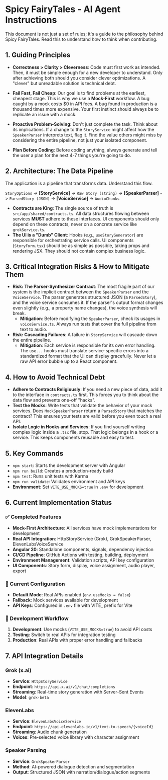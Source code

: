 # Spicy FairyTales - AI Agent Instructions

This document is not just a set of rules; it's a guide to the philosophy behind Spicy FairyTales. Read this to understand *how* to think when contributing.

## 1. Guiding Principles

-   **Correctness > Clarity > Cleverness**: Code must first work as intended. Then, it must be simple enough for a new developer to understand. Only after achieving both should you consider clever optimizations. A "clever" but unreadable solution is technical debt.
-   **Fail Fast, Fail Cheap**: Our goal is to find problems at the earliest, cheapest stage. This is why we use a **Mock-First** workflow. A bug caught by a mock costs $0 in API fees. A bug found in production is a thousand times more expensive. Your first instinct should always be to replicate an issue with a mock.
-   **Proactive Problem-Solving**: Don't just complete the task. Think about its implications. If a change to the `StoryService` might affect how the `SpeakerParser` interprets text, flag it. Find the value others might miss by considering the entire pipeline, not just your isolated component.

-   **Plan Before Coding**: Before coding anything, always generate and tell the user a plan for the next 4-7 things you're going to do.

## 2. Architecture: The Data Pipeline

The application is a pipeline that transforms data. Understand this flow.

`StoryOptions` -> **[StoryService]** -> `Raw Story (string)` -> **[SpeakerParser]** -> `ParsedStory (JSON)` -> **[VoiceService]** -> `AudioChunks`

-   **Contracts are King**: The single source of truth is `src/app/shared/contracts.ts`. All data structures flowing between services **MUST** adhere to these interfaces. UI components should only depend on these contracts, never on a concrete service like `grokService.ts`.
-   **The UI is a "Dumb" Client**: Hooks (e.g., `useStoryGenerator`) are responsible for orchestrating service calls. UI components (`StoryForm.tsx`) should be as simple as possible, taking props and rendering JSX. They should not contain complex business logic.

## 3. Critical Integration Risks & How to Mitigate Them

-   **Risk: The Parser-Synthesizer Contract**: The most fragile part of our system is the implicit contract between the `SpeakerParser` and the `VoiceService`. The parser generates structured JSON (a `ParsedStory`), and the voice service consumes it. If the parser's output format changes even slightly (e.g., a property name changes), the voice synthesis will break.
    -   **Mitigation**: Before modifying the `SpeakerParser`, check its usages in `voiceService.ts`. Always run tests that cover the full pipeline from text to audio.
-   **Risk: Cascading Failures**: A failure in `StoryService` will cascade down the entire pipeline.
    -   **Mitigation**: Each service is responsible for its own error handling. The `use...` hooks must translate service-specific errors into a standardized format that the UI can display gracefully. Never let a raw API error bubble up to a React component.

## 4. How to Avoid Technical Debt

-   **Adhere to Contracts Religiously**: If you need a new piece of data, add it to the interface in `contracts.ts` first. This forces you to think about the data flow and prevents one-off "hacks".
-   **Test the Mocks**: Write tests that validate the behavior of your mock services. Does `MockSpeakerParser` return a `ParsedStory` that matches the contract? This ensures your tests are valid before you even touch a real API.
-   **Isolate Logic in Hooks and Services**: If you find yourself writing complex logic inside a `.tsx` file, stop. That logic belongs in a hook or a service. This keeps components reusable and easy to test.

## 5. Key Commands

-   `npm start`: Starts the development server with Angular
-   `npm run build`: Creates a production-ready build
-   `npm test`: Runs unit tests with Karma
-   `npm run validate`: Validates environment and API keys
-   **Environment**: Set `VITE_USE_MOCKS=true` in `.env` for development

## 6. Current Implementation Status

### ✅ Completed Features
- **Mock-First Architecture**: All services have mock implementations for development
- **Real API Integration**: HttpStoryService (Grok), GrokSpeakerParser, ElevenLabsVoiceService
- **Angular 20**: Standalone components, signals, dependency injection
- **CI/CD Pipeline**: GitHub Actions with testing, building, deployment
- **Environment Management**: Validation scripts, API key configuration
- **UI Components**: Story form, display, voice assignment, audio player, export

### 🔄 Current Configuration
- **Default Mode**: Real APIs enabled (`env.useMocks = false`)
- **Fallback**: Mock services available for development
- **API Keys**: Configured in `.env` file with VITE_ prefix for Vite

### 🎯 Development Workflow
1. **Development**: Use mocks (`VITE_USE_MOCKS=true`) to avoid API costs
2. **Testing**: Switch to real APIs for integration testing
3. **Production**: Real APIs with proper error handling and fallbacks

## 7. API Integration Details

### Grok (x.ai)
- **Service**: `HttpStoryService`
- **Endpoint**: `https://api.x.ai/v1/chat/completions`
- **Streaming**: Real-time story generation with Server-Sent Events
- **Model**: `grok-beta`

### ElevenLabs
- **Service**: `ElevenLabsVoiceService`
- **Endpoint**: `https://api.elevenlabs.io/v1/text-to-speech/{voiceId}`
- **Streaming**: Audio chunk generation
- **Voices**: Pre-selected voice library with character assignment

### Speaker Parsing
- **Service**: `GrokSpeakerParser`
- **Method**: AI-powered dialogue detection and segmentation
- **Output**: Structured JSON with narration/dialogue/action segments
